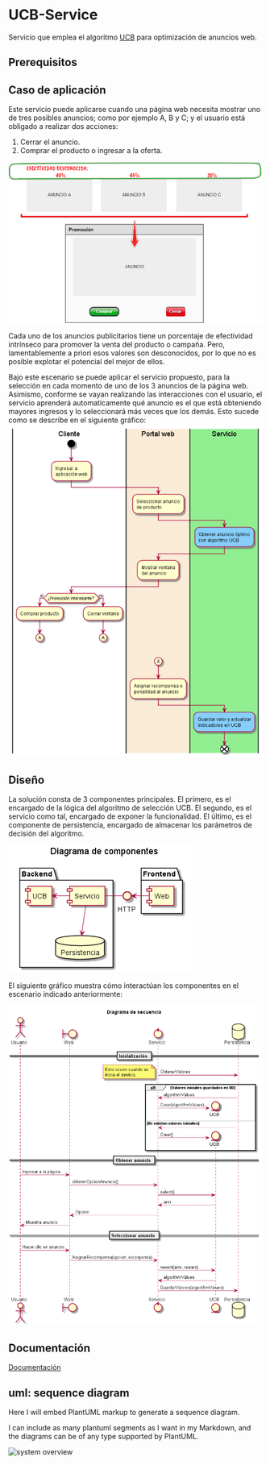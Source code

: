 # UCB-Service
Servicio que emplea el algoritmo [UCB](https://github.com/kurttheviking/ucb-js) para optimización de anuncios web.

## Prerequisitos


## Caso de aplicación
Este servicio puede aplicarse cuando una página web necesita mostrar uno de tres posibles anuncios; como por ejemplo A, B y C; y el usuario está obligado a realizar dos acciones:

1. Cerrar el anuncio.
2. Comprar el producto o ingresar a la oferta.

![escenario](/imgs/escenario.png)

Cada uno de los anuncios publicitarios tiene un porcentaje de efectividad intrínseco para promover la venta del producto o campaña. Pero, lamentablemente a priori esos valores son desconocidos, por lo que no es posible explotar el potencial del mejor de ellos. 

Bajo este escenario se puede aplicar el servicio propuesto, para la  selección en cada momento de uno de los 3 anuncios de la página web. Asimismo, conforme se vayan realizando las interacciones con el usuario, el servicio aprenderá automaticamente qué anuncio es el que está obteniendo mayores ingresos y lo seleccionará más veces que los demás. Esto sucede como se describe en el siguiente gráfico:
![flujo](/imgs/flujo.png)

## Diseño

La solución consta de 3 componentes principales. El primero, es el encargado de la lógica del algoritmo de selección UCB. El segundo, es el servicio como tal, encargado de exponer la funcionalidad. El último, es el componente de persistencia, encargado de almacenar los parámetros de decisión del algoritmo. 

![Componentes](/imgs/Diagrama_componentes.png)

El siguiente gráfico muestra cómo interactúan los componentes en el escenario indicado anteriormente:

![secuencia](/imgs/Diagrama_secuencia.png)

## Documentación 
[Documentación](/docs/investigacion.pdf)


## uml: sequence diagram
Here I will embed PlantUML markup to generate a sequence diagram.

I can include as many plantuml segments as I want in my Markdown, and the diagrams can be of any type supported by PlantUML.

![system overview](http://www.plantuml.com/plantuml/proxy?cache=no&src=https://raw.githubusercontent.com/cccg8105/UCB-service/docs/docs/diagrams/componentes.iuml
)
